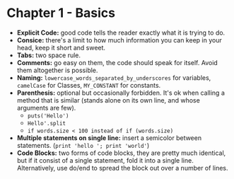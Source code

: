 # Chapter 1 - Basics

- **Explicit Code:** good code tells the reader exactly what it is trying to do.
- **Consice:** there's a limit to how much information you can keep in your head, keep it short and sweet.
- **Tabs:** two space rule.
- **Comments:** go easy on them, the code should speak for itself. Avoid them altogether is possible.
- **Naming:** `lowercase_words_separated_by_underscores` for variables, `camelCase` for Classes, `MY_CONSTANT` for constants.
- **Parenthesis:** optional but occasionally forbidden. It's ok when calling a method that is similar (stands alone on its own line, and whose arguments are few).
  - `puts('Hello')`
  - `Hello'.split`
  - `if words.size < 100 instead of if (words.size)`
- **Multiple statements on single line:** insert a semicolor between statements. (`print 'hello '; print 'world'`)
- **Code Blocks:**  two forms of code blocks, they are pretty much identical, but if it consist of a single statement, fold it into a single line. Alternatively, use do/end to spread the block out over a number of lines.
